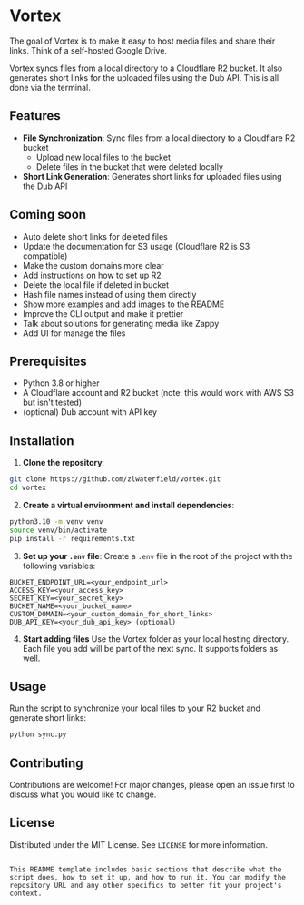 # Vortex

The goal of Vortex is to make it easy to host media files and share their links. Think of a self-hosted Google Drive.

Vortex syncs files from a local directory to a Cloudflare R2 bucket. It also generates short links for the uploaded files using the Dub API. This is all done via the terminal.

## Features

- **File Synchronization**: Sync files from a local directory to a Cloudflare R2 bucket
  - Upload new local files to the bucket
  - Delete files in the bucket that were deleted locally
- **Short Link Generation**: Generates short links for uploaded files using the Dub API

## Coming soon
- Auto delete short links for deleted files
- Update the documentation for S3 usage (Cloudflare R2 is S3 compatible)
- Make the custom domains more clear
- Add instructions on how to set up R2
- Delete the local file if deleted in bucket
- Hash file names instead of using them directly
- Show more examples and add images to the README
- Improve the CLI output and make it prettier
- Talk about solutions for generating media like Zappy
- Add UI for manage the files

## Prerequisites

- Python 3.8 or higher
- A Cloudflare account and R2 bucket (note: this would work with AWS S3 but isn't tested)
- (optional) Dub account with API key

## Installation

1. **Clone the repository**:
```bash
git clone https://github.com/zlwaterfield/vortex.git
cd vortex
```

2. **Create a virtual environment and install dependencies**:
```bash
python3.10 -m venv venv
source venv/bin/activate
pip install -r requirements.txt
```

3. **Set up your `.env` file**:
Create a `.env` file in the root of the project with the following variables:
```
BUCKET_ENDPOINT_URL=<your_endpoint_url>
ACCESS_KEY=<your_access_key>
SECRET_KEY=<your_secret_key>
BUCKET_NAME=<your_bucket_name>
CUSTOM_DOMAIN=<your_custom_domain_for_short_links>
DUB_API_KEY=<your_dub_api_key> (optional)
```

4. **Start adding files**
Use the Vortex folder as your local hosting directory. Each file you add will be part of the next sync. It supports folders as well.

## Usage

Run the script to synchronize your local files to your R2 bucket and generate short links:
```bash
python sync.py
```

## Contributing

Contributions are welcome! For major changes, please open an issue first to discuss what you would like to change.

## License

Distributed under the MIT License. See `LICENSE` for more information.
```

This README template includes basic sections that describe what the script does, how to set it up, and how to run it. You can modify the repository URL and any other specifics to better fit your project's context.
